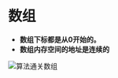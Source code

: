 # 数组
* **数组下标都是从0开始的。**
* **数组内存空间的地址是连续的**

![算法通关数组](https://code-thinking.cdn.bcebos.com/pics/%E7%AE%97%E6%B3%95%E9%80%9A%E5%85%B3%E6%95%B0%E7%BB%84.png)
